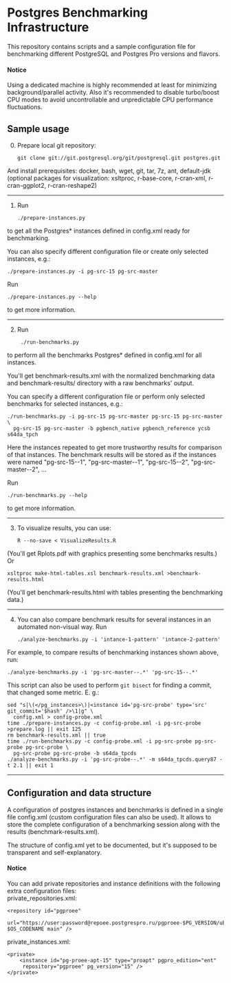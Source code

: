 Postgres Benchmarking Infrastructure
=====================================


This repository contains scripts and a sample configuration file for
benchmarking different PostgreSQL and Postgres Pro versions and flavors.

#### Notice ####
Using a dedicated machine is highly recommended at least for minimizing
background/parallel activity.
Also it's recommended to disable turbo/boost CPU modes to avoid uncontrollable
and unpredictable CPU performance fluctuations.

Sample usage
-------------------------------------

0) Prepare local git repository:

       git clone git://git.postgresql.org/git/postgresql.git postgres.git

And install prerequisites:
docker, bash, wget, git, tar, 7z, ant, default-jdk  
(optional packages for visualization: xsltproc, r-base-core, r-cran-xml,
r-cran-ggplot2, r-cran-reshape2)

***

1) Run

       ./prepare-instances.py

to get all the Postgres* instances defined in config.xml ready for
benchmarking.

You can also specify different configuration file or create only selected
instances, e.g.:

    ./prepare-instances.py -i pg-src-15 pg-src-master
Run

    ./prepare-instances.py --help
to get more information.

***

2) Run

        ./run-benchmarks.py
to perform all the benchmarks Postgres* defined in config.xml for all
instances.

You'll get benchmark-results.xml with the normalized benchmarking data and
benchmark-results/ directory with a raw benchmarks' output.

You can specify a different configuration file or perform only selected
benchmarks for selected instances, e.g.:

    ./run-benchmarks.py -i pg-src-15 pg-src-master pg-src-15 pg-src-master \
      pg-src-15 pg-src-master -b pgbench_native pgbench_reference ycsb s64da_tpch

Here the instances repeated to get more trustworthy results for comparison of
that instances. The benchmark results will be stored as if the instances were
named "pg-src-15--1", "pg-src-master--1", "pg-src-15--2",
"pg-src-master--2", ...

Run

    ./run-benchmarks.py --help
to get more information.

***

3) To visualize results, you can use:

       R --no-save < VisualizeResults.R
(You'll get Rplots.pdf with graphics presenting some benchmarks results.)
Or

    xsltproc make-html-tables.xsl benchmark-results.xml >benchmark-results.html
(You'll get benchmark-results.html with tables presenting the benchmarking data.)

***

4) You can also compare benchmark results for several instances in an
automated non-visual way. Run

       ./analyze-benchmarks.py -i 'intance-1-pattern' 'intance-2-pattern'

For example, to compare results of benchmarking instances shown above, run:

    ./analyze-benchmarks.py -i 'pg-src-master--.*' 'pg-src-15--.*'

This script can also be used to perform `git bisect` for finding a commit,
that changed some metric. E. g.:

    sed "s|\(</pg_instances>\)|<instance id='pg-src-probe' type='src' git_commit='$hash' />\1|g" \
      config.xml > config-probe.xml
    time ./prepare-instances.py -c config-probe.xml -i pg-src-probe >prepare.log || exit 125
    rm benchmark-results.xml || true
    time ./run-benchmarks.py -c config-probe.xml -i pg-src-probe pg-src-probe pg-src-probe \
      pg-src-probe pg-src-probe -b s64da_tpcds
    ./analyze-benchmarks.py -i 'pg-src-probe--.*' -m s64da_tpcds.query87 -t 2.1 || exit 1

***

Configuration and data structure
-------------------------------------

A configuration of postgres instances and benchmarks is defined in a single
file config.xml (custom configuration files can also be used). It allows to
store the complete configuration of a benchmarking session along with the
results (benchmark-results.xml).

The structure of config.xml yet to be documented, but it's supposed to be
transparent and self-explanatory.


#### Notice ####
You can add private repositories and instance definitions with the following
extra configuration files:  
private_repositories.xml:

    <repository id="pgproee"
     url="https://user:password@repoee.postgrespro.ru/pgproee-$PG_VERSION/ubuntu $OS_CODENAME main" />

private_instances.xml:

    <private>
        <instance id="pg-proee-apt-15" type="proapt" pgpro_edition="ent"
         repository="pgproee" pg_version="15" />
    </private>
